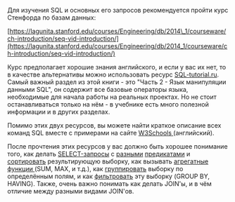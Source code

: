 Для изучения SQL и основных его запросов рекомендуется пройти курс Стенфорда по базам данных:

[https://lagunita.stanford.edu/courses/Engineering/db/2014\_1/courseware/ch-introduction/seq-vid-introduction/](https://lagunita.stanford.edu/courses/Engineering/db/2014_1/courseware/ch-introduction/seq-vid-introduction/)

Курс предполагает хорошие знания английского, и если у вас их нет, то в качестве альтернативы можно использовать ресурс [SQL-tutorial.ru](http://www.sql-tutorial.ru/ru/content.html). Самый важный раздел из этой книги  - это "Часть 2 - Язык манипуляции данными SQL", он содержит все базовые операторы языка, необходимые для начала работы на реальных проектах. Но не стоит останавливаться только на нём - в учебнике есть много полезной информации и в других разделах.

Помимо этих двух ресурсов, вы можете найти краткое описание всех команд SQL вместе с примерами на сайте [W3Schools ](https://www.w3schools.com/sql/default.asp)\(английский\).

После прочтения этих ресурсов у вас должно быть хорошее понимание того, как делать [SELECT-запросы](http://www.sql-tutorial.ru/ru/book_simple_select_statement.html) с [разными](http://www.sql-tutorial.ru/ru/book_predicates_1.html) [предикатами](http://www.sql-tutorial.ru/ru/book_predicates_2.html) и [сортировать](http://www.sql-tutorial.ru/ru/book_sorting_in_order_of_days_of_birth.html) результирующую выборку, как вызывать  [агрегатные функции ](http://www.sql-tutorial.ru/ru/book_getting_summarizing_values.html)\(SUM, MAX, и т.д.\), как [группировать](https://www.w3schools.com/sql/sql_groupby.asp) выборку по определённым полям, и как [фильтровать](https://www.w3schools.com/sql/sql_having.asp) эту выборку \(GROUP BY, HAVING\). Также, очень важно понимать как делать JOIN'ы, и в чём отличие между разными видами JOIN'ов.


